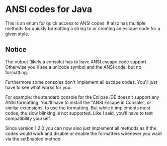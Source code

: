 # ANSI codes for Java

This is an enum for quick access to ANSI codes. It also has multiple methods for quickly formatting a string to or creating an escape code for a given style.

## Notice

The output (likely a console) has to have ANSI escape code support. Otherwise you'll see a unicode symbol and the ANSI code, but no formatting.

Furthermore some consoles don't implement all escape codes. You'll just have to see what works for you.

For example: the standard console for the Eclipse IDE doesn't support any ANSI formatting. You'll have to install the "ANSI Escape in Console", or similar extensions, to use the formatting. But while it implements most codes, the slow blinking is not supported. Like I said, you'll have to test compatibility yourself.

Since version 1.2.0 you can now also just implement all methods as if the codes would work and disable or enable the formatters whenever you want via the setEnabled method.
